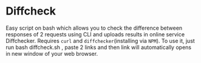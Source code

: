 # Diffcheck
Easy script on bash which allows you to check the difference between responses of 2 requests using CLI and uploads results in online service Diffchecker.
Requires `curl` and `diffchecker`(installing via `NPM`).
To use it, just run bash diffcheck.sh , paste 2 links and then link will automatically opens in new window of your web browser.
